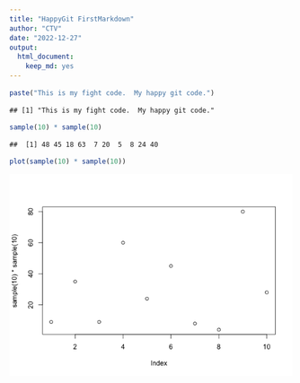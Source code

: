 ```yaml
---
title: "HappyGit FirstMarkdown"
author: "CTV"
date: "2022-12-27"
output: 
  html_document: 
    keep_md: yes
---
```



```r
paste("This is my fight code.  My happy git code.")
```

```
## [1] "This is my fight code.  My happy git code."
```

```r
sample(10) * sample(10)
```

```
##  [1] 48 45 18 63  7 20  5  8 24 40
```

```r
plot(sample(10) * sample(10))
```

![](FirstMarkdown_files/figure-html/unnamed-chunk-1-1.png)<!-- -->

